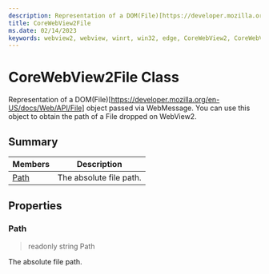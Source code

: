 ```yaml
---
description: Representation of a DOM(File)[https://developer.mozilla.org/en-US/docs/Web/API/File] object passed via WebMessage.
title: CoreWebView2File
ms.date: 02/14/2023
keywords: webview2, webview, winrt, win32, edge, CoreWebView2, CoreWebView2Controller, browser control, edge html, CoreWebView2File
---
```


# CoreWebView2File Class



Representation of a DOM(File)[https://developer.mozilla.org/en-US/docs/Web/API/File] object passed via WebMessage.
You can use this object to obtain the path of a File dropped on WebView2.

## Summary

Members|Description
--|--
[Path](#path) | The absolute file path.

## Properties

### Path

> readonly  string Path

The absolute file path.




